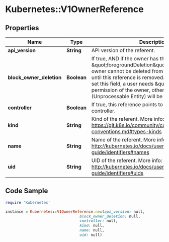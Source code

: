 # Kubernetes::V1OwnerReference

## Properties

Name | Type | Description | Notes
------------ | ------------- | ------------- | -------------
**api_version** | **String** | API version of the referent. | 
**block_owner_deletion** | **Boolean** | If true, AND if the owner has the \&quot;foregroundDeletion\&quot; finalizer, then the owner cannot be deleted from the key-value store until this reference is removed. Defaults to false. To set this field, a user needs \&quot;delete\&quot; permission of the owner, otherwise 422 (Unprocessable Entity) will be returned. | [optional] 
**controller** | **Boolean** | If true, this reference points to the managing controller. | [optional] 
**kind** | **String** | Kind of the referent. More info: https://git.k8s.io/community/contributors/devel/api-conventions.md#types-kinds | 
**name** | **String** | Name of the referent. More info: http://kubernetes.io/docs/user-guide/identifiers#names | 
**uid** | **String** | UID of the referent. More info: http://kubernetes.io/docs/user-guide/identifiers#uids | 

## Code Sample

```ruby
require 'Kubernetes'

instance = Kubernetes::V1OwnerReference.new(api_version: null,
                                 block_owner_deletion: null,
                                 controller: null,
                                 kind: null,
                                 name: null,
                                 uid: null)
```


